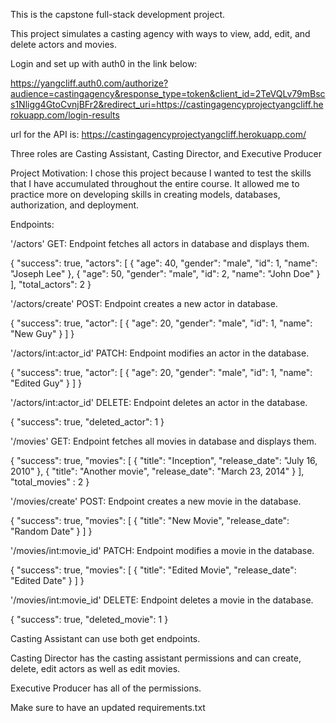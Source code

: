 This is the capstone full-stack development project.

This project simulates a casting agency with ways to view, add, edit, and delete actors and movies.

Login and set up with auth0 in the link below:

https://yangcliff.auth0.com/authorize?audience=castingagency&response_type=token&client_id=2TeVQLv79mBscs1Nligg4GtoCvnjBFr2&redirect_uri=https://castingagencyprojectyangcliff.herokuapp.com/login-results

url for the API is: https://castingagencyprojectyangcliff.herokuapp.com/

Three roles are Casting Assistant, Casting Director, and Executive Producer

Project Motivation: I chose this project because I wanted to test the skills that I have accumulated throughout the entire course.
It allowed me to practice more on developing skills in creating models, databases, authorization, and deployment.

Endpoints:

'/actors' GET: Endpoint fetches all actors in database and displays them.

{
    "success": true,
    "actors": [
    {
        "age": 40,
        "gender": "male",
        "id": 1,
        "name": "Joseph Lee"
    },
    {
        "age": 50,
        "gender": "male",
        "id": 2,
        "name": "John Doe"
    }
    ],
    "total_actors": 2
}

'/actors/create' POST: Endpoint creates a new actor in database.

{
    "success": true,
    "actor": [
    {
        "age": 20,
        "gender": "male",
        "id": 1,
        "name": "New Guy"
    }
    ]
}

'/actors/int:actor_id' PATCH: Endpoint modifies an actor in the database.

{
    "success": true,
    "actor": [
    {
        "age": 20,
        "gender": "male",
        "id": 1,
        "name": "Edited Guy"
    }
    ]
}

'/actors/int:actor_id' DELETE: Endpoint deletes an actor in the database.

{
    "success": true,
    "deleted_actor": 1
}

'/movies' GET: Endpoint fetches all movies in database and displays them.

{
    "success": true,
    "movies": [
    {
        "title": "Inception",
        "release_date": "July 16, 2010"
    },
    {
        "title": "Another movie",
        "release_date": "March 23, 2014"
    }
    ],
    "total_movies" : 2
}

'/movies/create' POST: Endpoint creates a new movie in the database.

{
    "success": true,
    "movies": [
    {
        "title": "New Movie",
        "release_date": "Random Date"
    }
    ]
}

'/movies/int:movie_id' PATCH: Endpoint modifies a movie in the database.

{
    "success": true,
    "movies": [
    {
        "title": "Edited Movie",
        "release_date": "Edited Date"
    }
    ]
}

'/movies/int:movie_id' DELETE: Endpoint deletes a movie in the database.

{
    "success": true,
    "deleted_movie": 1
}

Casting Assistant can use both get endpoints.

Casting Director has the casting assistant permissions and can create, delete, edit actors as well as edit movies.

Executive Producer has all of the permissions.

Make sure to have an updated requirements.txt